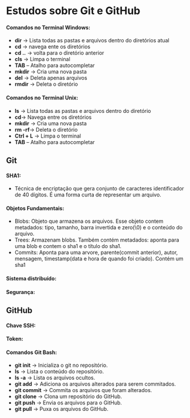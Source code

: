 # Estudos sobre Git e GitHub

#### Comandos no Terminal Windows:
- **dir** -> Lista todas as pastas e arquivos dentro do diretórios atual
- **cd** -> navega ente os diretórios
- **cd ..** -> volta para o diretório anterior
- **cls** -> Limpa o terminal
- **TAB** – Atalho para autocompletar 
- **mkdir** -> Cria uma nova pasta
- **del** -> Deleta apenas arquivos
- **rmdir** -> Deleta o diretório

#### Comandos no Terminal Unix:
- **ls** -> Lista todas as pastas e arquivos dentro do diretório
- **cd**-> Navega entre os diretórios
- **mkdir** -> Cria uma nova pasta
- **rm -rf**-> Deleta o diretório
- **Ctrl + L** -> Limpa o terminal
- **TAB** – Atalho para autocompletar 

## Git

#### SHA1:
- Técnica de encriptação que gera conjunto de caracteres identificador de 40 dígitos.
É uma forma curta de representar um arquivo.

#### Objetos Fundamentais:
- Blobs:
Objeto que armazena os arquivos. Esse objeto contem metadados: tipo, tamanho, barra invertida e zero(\0) e o conteúdo do arquivo.
- Trees:
Armazenam blobs. Também contém metadados: aponta para uma blob e contem o sha1 e o título do sha1.
- Commits:
Aponta para uma arvore, parente(commit anterior), autor, mensagem, timestamp(data e hora de quando foi criado). Contém um sha1

#### Sistema distribuído:

#### Segurança:


## GitHub

#### Chave SSH:

#### Token:

#### Comandos Git Bash:

- **git init** -> Inicializa o git no repositório.
- **ls** -> Lista o conteúdo do repositório.
- **ls -a** -> Lista os arquivos ocultos.
- **git add** -> Adiciona os arquivos alterados para serem commitados.
- **git commit** -> Commita os arquivos que foram alterados.
- **git clone** -> Clona um repositório do GitHub.
- **git push** -> Envia os arquivos para o GitHub.
- **git pull** -> Puxa os arquivos do GitHub.

